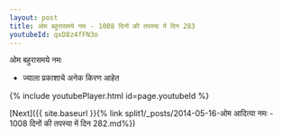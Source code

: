 ```yaml
---
layout: post
title: ओम बहुरासमये नमः - 1008 दिनों की तपस्या में दिन 283
youtubeId: qxD8z4fFN3o
---
```

 
 
 ओम बहुरासमये नमः  
 
 -  ज्याला प्रकाशाचे अनेक किरण आहेत 
 
  
 
  
 
 
 
 
 
 


{% include youtubePlayer.html id=page.youtubeId %}
 
[Next]({{ site.baseurl }}{% link  split1/_posts/2014-05-16-ओम आदित्या नमः - 1008 दिनों की तपस्या में दिन 282.md%})
 
